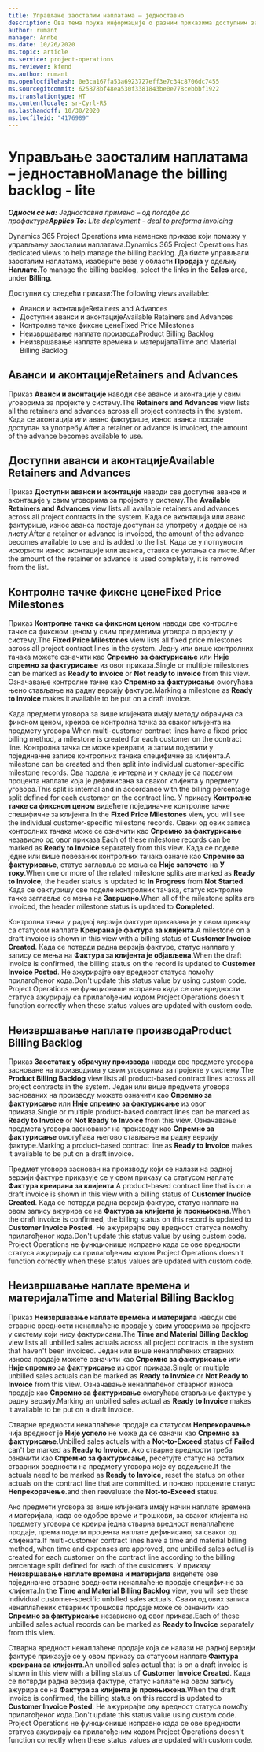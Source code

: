```yaml
---
title: Управљање заосталим наплатама – једноставно
description: Ова тема пружа информације о разним приказима доступним за коришћење приликом управљања заосталим наплатама.
author: rumant
manager: Annbe
ms.date: 10/26/2020
ms.topic: article
ms.service: project-operations
ms.reviewer: kfend
ms.author: rumant
ms.openlocfilehash: 0e3ca167fa53a6923727eff3e7c34c8706dc7455
ms.sourcegitcommit: 625878bf48ea530f3381843be0e778cebbbf1922
ms.translationtype: HT
ms.contentlocale: sr-Cyrl-RS
ms.lasthandoff: 10/30/2020
ms.locfileid: "4176989"
---
```

# <a name="manage-the-billing-backlog---lite"></a><span data-ttu-id="7e8f5-103">Управљање заосталим наплатама – једноставно</span><span class="sxs-lookup"><span data-stu-id="7e8f5-103">Manage the billing backlog - lite</span></span>

<span data-ttu-id="7e8f5-104">_**Односи се на:** Једноставна примена – од погодбе до профактуре_</span><span class="sxs-lookup"><span data-stu-id="7e8f5-104">_**Applies To:** Lite deployment - deal to proforma invoicing_</span></span>

<span data-ttu-id="7e8f5-105">Dynamics 365 Project Operations има наменске приказе који помажу у управљању заосталим наплатама.</span><span class="sxs-lookup"><span data-stu-id="7e8f5-105">Dynamics 365 Project Operations has dedicated views to help manage the billing backlog.</span></span> <span data-ttu-id="7e8f5-106">Да бисте управљали заосталим наплатама, изаберите везе у области **Продаја** у одељку **Наплате**.</span><span class="sxs-lookup"><span data-stu-id="7e8f5-106">To manage the billing backlog, select the links in the **Sales** area, under **Billing**.</span></span> 

<span data-ttu-id="7e8f5-107">Доступни су следећи прикази:</span><span class="sxs-lookup"><span data-stu-id="7e8f5-107">The following views available:</span></span>

- <span data-ttu-id="7e8f5-108">Аванси и аконтације</span><span class="sxs-lookup"><span data-stu-id="7e8f5-108">Retainers and Advances</span></span>
- <span data-ttu-id="7e8f5-109">Доступни аванси и аконтације</span><span class="sxs-lookup"><span data-stu-id="7e8f5-109">Available Retainers and Advances</span></span>
- <span data-ttu-id="7e8f5-110">Контролне тачке фиксне цене</span><span class="sxs-lookup"><span data-stu-id="7e8f5-110">Fixed Price Milestones</span></span>
- <span data-ttu-id="7e8f5-111">Неизвршавање наплате производа</span><span class="sxs-lookup"><span data-stu-id="7e8f5-111">Product Billing Backlog</span></span>
- <span data-ttu-id="7e8f5-112">Неизвршавање наплате времена и материјала</span><span class="sxs-lookup"><span data-stu-id="7e8f5-112">Time and Material Billing Backlog</span></span>

## <a name="retainers-and-advances"></a><span data-ttu-id="7e8f5-113">Аванси и аконтације</span><span class="sxs-lookup"><span data-stu-id="7e8f5-113">Retainers and Advances</span></span>

<span data-ttu-id="7e8f5-114">Приказ **Аванси и аконтације** наводи све авансе и аконтације у свим уговорима за пројекте у систему.</span><span class="sxs-lookup"><span data-stu-id="7e8f5-114">The **Retainers and Advances** view lists all the retainers and advances across all project contracts in the system.</span></span> <span data-ttu-id="7e8f5-115">Када се аконтација или аванс фактурише, износ аванса постаје доступан за употребу.</span><span class="sxs-lookup"><span data-stu-id="7e8f5-115">After a retainer or advance is invoiced, the amount of the advance becomes available to use.</span></span>

## <a name="available-retainers-and-advances"></a><span data-ttu-id="7e8f5-116">Доступни аванси и аконтације</span><span class="sxs-lookup"><span data-stu-id="7e8f5-116">Available Retainers and Advances</span></span>

<span data-ttu-id="7e8f5-117">Приказ **Доступни аванси и аконтације** наводи све доступне авансе и аконтације у свим уговорима за пројекте у систему.</span><span class="sxs-lookup"><span data-stu-id="7e8f5-117">The **Available Retainers and Advances** view lists all available retainers and advances across all project contracts in the system.</span></span> <span data-ttu-id="7e8f5-118">Када се аконтација или аванс фактурише, износ аванса постаје доступан за употребу и додаје се на листу.</span><span class="sxs-lookup"><span data-stu-id="7e8f5-118">After a retainer or advance is invoiced, the amount of the advance becomes available to use and is added to the list.</span></span> <span data-ttu-id="7e8f5-119">Када се у потпуности искористи износ аконтације или аванса, ставка се уклања са листе.</span><span class="sxs-lookup"><span data-stu-id="7e8f5-119">After the amount of the retainer or advance is used completely, it is removed from the list.</span></span>

## <a name="fixed-price-milestones"></a><span data-ttu-id="7e8f5-120">Контролне тачке фиксне цене</span><span class="sxs-lookup"><span data-stu-id="7e8f5-120">Fixed Price Milestones</span></span>

<span data-ttu-id="7e8f5-121">Приказ **Контролне тачке са фиксном ценом** наводи све контролне тачке са фиксном ценом у свим предметима уговора о пројекту у систему.</span><span class="sxs-lookup"><span data-stu-id="7e8f5-121">The **Fixed Price Milestones** view lists all fixed price milestones across all project contract lines in the system.</span></span> <span data-ttu-id="7e8f5-122">Једну или више контролних тачака можете означити као **Спремно за фактурисање** или **Није спремно за фактурисање** из овог приказа.</span><span class="sxs-lookup"><span data-stu-id="7e8f5-122">Single or multiple milestones can be marked as **Ready to invoice** or **Not ready to invoice** from this view.</span></span> <span data-ttu-id="7e8f5-123">Означавање контролне тачке као **Спремно за фактурисање** омогућава њено стављање на радну верзију фактуре.</span><span class="sxs-lookup"><span data-stu-id="7e8f5-123">Marking a milestone as **Ready to invoice** makes it available to be put on a draft invoice.</span></span>

<span data-ttu-id="7e8f5-124">Када предмети уговора за више клијената имају методу обрачуна са фиксном ценом, креира се контролна тачка за сваког клијента на предмету уговора.</span><span class="sxs-lookup"><span data-stu-id="7e8f5-124">When multi-customer contract lines have a fixed price billing method, a milestone is created for each customer on the contract line.</span></span> <span data-ttu-id="7e8f5-125">Контролна тачка се може креирати, а затим поделити у појединачне записе контролних тачака специфичне за клијента.</span><span class="sxs-lookup"><span data-stu-id="7e8f5-125">A milestone can be created and then split into individual customer-specific milestone records.</span></span> <span data-ttu-id="7e8f5-126">Ова подела је интерна и у складу је са поделом процента наплате која је дефинисана за сваког клијента у предмету уговора.</span><span class="sxs-lookup"><span data-stu-id="7e8f5-126">This split is internal and in accordance with the billing percentage split defined for each customer on the contract line.</span></span> <span data-ttu-id="7e8f5-127">У приказу **Контролне тачке са фиксном ценом** видећете појединачне контролне тачке специфичне за клијента.</span><span class="sxs-lookup"><span data-stu-id="7e8f5-127">In the **Fixed Price Milestones** view, you will see the individual customer-specific milestone records.</span></span> <span data-ttu-id="7e8f5-128">Сваки од ових записа контролних тачака може се означити као **Спремно за фактурисање** независно од овог приказа.</span><span class="sxs-lookup"><span data-stu-id="7e8f5-128">Each of these milestone records can be marked as **Ready to Invoice** separately from this view.</span></span> <span data-ttu-id="7e8f5-129">Када се поделе једне или више повезаних контролних тачака означе као **Спремно за фактурисање**, статус заглавља се мења са **Није започето** на **У току**.</span><span class="sxs-lookup"><span data-stu-id="7e8f5-129">When one or more of the related milestone splits are marked as **Ready to Invoice**, the header status is updated to **In Progress** from **Not Started**.</span></span> <span data-ttu-id="7e8f5-130">Када се фактуришу све поделе контролних тачака, статус контролне тачке заглавља се мења на **Завршено**.</span><span class="sxs-lookup"><span data-stu-id="7e8f5-130">When all of the milestone splits are invoiced, the header milestone status is updated to **Completed**.</span></span>

<span data-ttu-id="7e8f5-131">Контролна тачка у радној верзији фактуре приказана је у овом приказу са статусом наплате **Креирана је фактура за клијента**.</span><span class="sxs-lookup"><span data-stu-id="7e8f5-131">A milestone on a draft invoice is shown in this view with a billing status of **Customer Invoice Created**.</span></span> <span data-ttu-id="7e8f5-132">Када се потврди радна верзија фактуре, статус наплате у запису се мења на **Фактура за клијента је објављена**.</span><span class="sxs-lookup"><span data-stu-id="7e8f5-132">When the draft invoice is confirmed, the billing status on the record is updated to **Customer Invoice Posted**.</span></span> <span data-ttu-id="7e8f5-133">Не ажурирајте ову вредност статуса помоћу прилагођеног кода.</span><span class="sxs-lookup"><span data-stu-id="7e8f5-133">Don't update this status value by using custom code.</span></span> <span data-ttu-id="7e8f5-134">Project Operations не функционише исправно када се ове вредности статуса ажурирају са прилагођеним кодом.</span><span class="sxs-lookup"><span data-stu-id="7e8f5-134">Project Operations doesn't function correctly when these status values are updated with custom code.</span></span>

## <a name="product-billing-backlog"></a><span data-ttu-id="7e8f5-135">Неизвршавање наплате производа</span><span class="sxs-lookup"><span data-stu-id="7e8f5-135">Product Billing Backlog</span></span>

<span data-ttu-id="7e8f5-136">Приказ **Заостатак у обрачуну производа** наводи све предмете уговора засноване на производима у свим уговорима за пројекте у систему.</span><span class="sxs-lookup"><span data-stu-id="7e8f5-136">The **Product Billing Backlog** view lists all product-based contract lines across all project contracts in the system.</span></span> <span data-ttu-id="7e8f5-137">Један или више предмета уговора заснованих на производу можете означити као **Спремно за фактурисање** или **Није спремно за фактурисање** из овог приказа.</span><span class="sxs-lookup"><span data-stu-id="7e8f5-137">Single or multiple product-based contract lines can be marked as **Ready to Invoice** or **Not Ready to Invoice** from this view.</span></span> <span data-ttu-id="7e8f5-138">Означавање предмета уговора заснованог на производу као **Спремно за фактурисање** омогућава његово стављање на радну верзију фактуре.</span><span class="sxs-lookup"><span data-stu-id="7e8f5-138">Marking a product-based contract line as **Ready to Invoice** makes it available to be put on a draft invoice.</span></span>

<span data-ttu-id="7e8f5-139">Предмет уговора заснован на производу који се налази на радној верзији фактуре приказује се у овом приказу са статусом наплате **Фактура креирана за клијента**.</span><span class="sxs-lookup"><span data-stu-id="7e8f5-139">A product-based contract line that is on a draft invoice is shown in this view with a billing status of **Customer Invoice Created**.</span></span> <span data-ttu-id="7e8f5-140">Када се потврди радна верзија фактуре, статус наплате на овом запису ажурира се на **Фактура за клијента је прокњижена**.</span><span class="sxs-lookup"><span data-stu-id="7e8f5-140">When the draft invoice is confirmed, the billing status on this record is updated to **Customer Invoice Posted**.</span></span> <span data-ttu-id="7e8f5-141">Не ажурирајте ову вредност статуса помоћу прилагођеног кода.</span><span class="sxs-lookup"><span data-stu-id="7e8f5-141">Don't update this status value by using custom code.</span></span> <span data-ttu-id="7e8f5-142">Project Operations не функционише исправно када се ове вредности статуса ажурирају са прилагођеним кодом.</span><span class="sxs-lookup"><span data-stu-id="7e8f5-142">Project Operations doesn't function correctly when these status values are updated with custom code.</span></span>

## <a name="time-and-material-billing-backlog"></a><span data-ttu-id="7e8f5-143">Неизвршавање наплате времена и материјала</span><span class="sxs-lookup"><span data-stu-id="7e8f5-143">Time and Material Billing Backlog</span></span>

<span data-ttu-id="7e8f5-144">Приказ **Неизвршавање наплате времена и материјала** наводи све стварне вредности ненаплаћене продаје у свим уговорима за пројекте у систему који нису фактурисани.</span><span class="sxs-lookup"><span data-stu-id="7e8f5-144">The **Time and Material Billing Backlog** view lists all unbilled sales actuals across all project contracts in the system that haven't been invoiced.</span></span> <span data-ttu-id="7e8f5-145">Један или више ненаплаћених стварних износа продаје можете означити као **Спремно за фактурисање** или **Није спремно за фактурисање** из овог приказа.</span><span class="sxs-lookup"><span data-stu-id="7e8f5-145">Single or multiple unbilled sales actuals can be marked as **Ready to Invoice** or **Not Ready to Invoice** from this view.</span></span> <span data-ttu-id="7e8f5-146">Означавање ненаплаћеног стварног износа продаје као **Спремно за фактурисање** омогућава стављање фактуре у радну верзију.</span><span class="sxs-lookup"><span data-stu-id="7e8f5-146">Marking an unbilled sales actual as **Ready to Invoice** makes it available to be put on a draft invoice.</span></span>

<span data-ttu-id="7e8f5-147">Стварне вредности ненаплаћене продаје са статусом **Непрекорачење** чија вредност је **Није успело** не може да се означи као **Спремно за фактурисање**.</span><span class="sxs-lookup"><span data-stu-id="7e8f5-147">Unbilled sales actuals with a **Not-to-Exceed** status of **Failed** can't be marked as **Ready to Invoice**.</span></span> <span data-ttu-id="7e8f5-148">Ако стварне вредности треба означити као **Спремно за фактурисање**, ресетујте статус на осталих стварних вредности на предмету уговора које су додељене.</span><span class="sxs-lookup"><span data-stu-id="7e8f5-148">If the actuals need to be marked as **Ready to Invoice**, reset the status on other actuals on the contract line that are committed.</span></span> <span data-ttu-id="7e8f5-149">и поново процените статус **Непрекорачење**.</span><span class="sxs-lookup"><span data-stu-id="7e8f5-149">and then reevaluate the **Not-to-Exceed** status.</span></span>

<span data-ttu-id="7e8f5-150">Ако предмети уговора за више клијената имају начин наплате времена и материјала, када се одобре време и трошкови, за сваког клијента на предмету уговора се креира једна стварна вредност ненаплаћене продаје, према подели процента наплате дефинисаној за сваког од клијената.</span><span class="sxs-lookup"><span data-stu-id="7e8f5-150">If multi-customer contract lines have a time and material billing method, when time and expenses are approved, one unbilled sales actual is created for each customer on the contract line according to the billing percentage split defined for each of the customers.</span></span> <span data-ttu-id="7e8f5-151">У приказу **Неизвршавање наплате времена и материјала** видећете ове појединачне стварне вредности ненаплаћене продаје специфичне за клијента.</span><span class="sxs-lookup"><span data-stu-id="7e8f5-151">In the **Time and Material Billing Backlog** view, you will see these individual customer-specific unbilled sales actuals.</span></span> <span data-ttu-id="7e8f5-152">Сваки од ових записа ненаплаћених стварних трошкова продаје може се означити као **Спремно за фактурисање** независно од овог приказа.</span><span class="sxs-lookup"><span data-stu-id="7e8f5-152">Each of these unbilled sales actual records can be marked as **Ready to Invoice** separately from this view.</span></span>

<span data-ttu-id="7e8f5-153">Стварна вредност ненаплаћене продаје која се налази на радној верзији фактуре приказује се у овом приказу са статусом наплате **Фактура креирана за клијента**.</span><span class="sxs-lookup"><span data-stu-id="7e8f5-153">An unbilled sales actual that is on a draft invoice is shown in this view with a billing status of **Customer Invoice Created**.</span></span> <span data-ttu-id="7e8f5-154">Када се потврди радна верзија фактуре, статус наплате на овом запису ажурира се на **Фактура за клијента је прокњижена**.</span><span class="sxs-lookup"><span data-stu-id="7e8f5-154">When the draft invoice is confirmed, the billing status on this record is updated to **Customer Invoice Posted**.</span></span> <span data-ttu-id="7e8f5-155">Не ажурирајте ову вредност статуса помоћу прилагођеног кода.</span><span class="sxs-lookup"><span data-stu-id="7e8f5-155">Don't update this status value using custom code.</span></span> <span data-ttu-id="7e8f5-156">Project Operations не функционише исправно када се ове вредности статуса ажурирају са прилагођеним кодом.</span><span class="sxs-lookup"><span data-stu-id="7e8f5-156">Project Operations doesn't function correctly when these status values are updated with custom code.</span></span>

